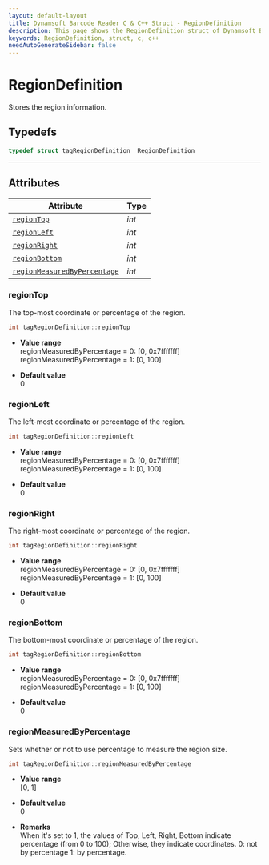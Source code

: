 ```yaml
---
layout: default-layout
title: Dynamsoft Barcode Reader C & C++ Struct - RegionDefinition
description: This page shows the RegionDefinition struct of Dynamsoft Barcode Reader for C & C++ Language.
keywords: RegionDefinition, struct, c, c++
needAutoGenerateSidebar: false
---
```



# RegionDefinition
Stores the region information.  

## Typedefs

```cpp
typedef struct tagRegionDefinition  RegionDefinition
```  
  
---
  

## Attributes
  
| Attribute | Type |
|---------- | ---- |
| [`regionTop`](#regiontop) | *int* |
| [`regionLeft`](#regionleft) | *int* |
| [`regionRight`](#regionright) | *int* |
| [`regionBottom`](#regionbottom) | *int* |
| [`regionMeasuredByPercentage`](#regionmeasuredbypercentage) | *int* |


### regionTop
The top-most coordinate or percentage of the region.
```cpp
int tagRegionDefinition::regionTop
```
- **Value range**   
    regionMeasuredByPercentage = 0: [0, 0x7fffffff]  
    regionMeasuredByPercentage = 1: [0, 100]  
      
- **Default value**   
    0

### regionLeft
The left-most coordinate or percentage of the region.
```cpp
int tagRegionDefinition::regionLeft
```
- **Value range**   
    regionMeasuredByPercentage = 0: [0, 0x7fffffff]  
    regionMeasuredByPercentage = 1: [0, 100]  
      
- **Default value**   
    0

### regionRight
The right-most coordinate or percentage of the region.
```cpp
int tagRegionDefinition::regionRight
```
- **Value range**   
    regionMeasuredByPercentage = 0: [0, 0x7fffffff]  
    regionMeasuredByPercentage = 1: [0, 100]  
      
- **Default value**   
    0

### regionBottom
The bottom-most coordinate or percentage of the region.
```cpp
int tagRegionDefinition::regionBottom
```
- **Value range**   
    regionMeasuredByPercentage = 0: [0, 0x7fffffff]  
    regionMeasuredByPercentage = 1: [0, 100]  
      
- **Default value**   
    0
    
### regionMeasuredByPercentage
Sets whether or not to use percentage to measure the region size.
```cpp
int tagRegionDefinition::regionMeasuredByPercentage
```
- **Value range**   
    [0, 1]
      
- **Default value**   
    0
    
- **Remarks**   
    When it's set to 1, the values of Top, Left, Right, Bottom indicate percentage (from 0 to 100); Otherwise, they indicate coordinates. 0: not by percentage 1: by percentage.
